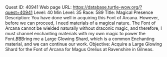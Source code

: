 Quest ID: 40941
Web page URL: https://database.turtle-wow.org/?quest=40941
Level: 40
Min Level: 35
Race: 589
Title: Magical Presence
Description: You have done well in acquiring this Font of Arcana. However, before we can proceed, I need materials of a magical nature. The Font of Arcana cannot be wielded naturally without draconic magic, and therefore, I must channel enchanting materials with my own magic to power the Font.$B$BBring me a Large Glowing Shard, which is a common Enchanting material, and we can continue our work.
Objective: Acquire a Large Glowing Shard for the Font of Arcana for Magus Orelius at Ravenshire in Gilneas.
